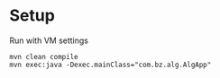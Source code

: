 # Setup

Run with VM settings

```
mvn clean compile
mvn exec:java -Dexec.mainClass="com.bz.alg.AlgApp"
```

